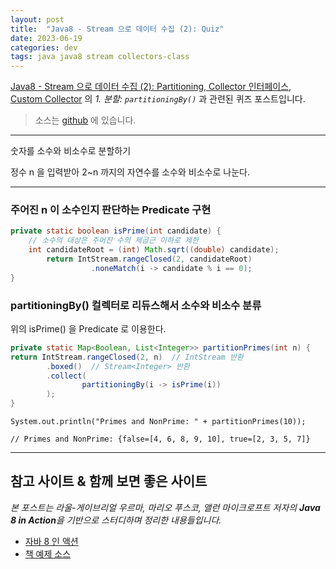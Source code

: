 ```yaml
---
layout: post
title:  "Java8 - Stream 으로 데이터 수집 (2): Quiz"
date: 2023-06-19
categories: dev
tags: java java8 stream collectors-class
---
```


[Java8 - Stream 으로 데이터 수집 (2): Partitioning, Collector 인터페이스, Custom Collector](https://assu10.github.io/dev/2023/06/17/java8-stream-3-1/) 의
_1. 분할: `partitioningBy()`_ 과 관련된 퀴즈 포스트입니다.

> 소스는 [github](https://github.com/assu10/java8/tree/feature/chap06) 에 있습니다.

---

숫자를 소수와 비소수로 분할하기

정수 n 을 입력받아 2~n 까지의 자연수를 소수와 비소수로 나눈다.

---

### 주어진 n 이 소수인지 판단하는 Predicate 구현

```java
private static boolean isPrime(int candidate) {
    // 소수의 대상은 주어진 수의 제곱근 이하로 제한
    int candidateRoot = (int) Math.sqrt((double) candidate);
        return IntStream.rangeClosed(2, candidateRoot)
                  .noneMatch(i -> candidate % i == 0);
}
```

### partitioningBy() 컬렉터로 리듀스해서 소수와 비소수 분류
위의 isPrime() 을 Predicate 로 이용한다.

```java
private static Map<Boolean, List<Integer>> partitionPrimes(int n) {
return IntStream.rangeClosed(2, n)  // IntStream 반환
        .boxed()  // Stream<Integer> 반환
        .collect(
                partitioningBy(i -> isPrime(i))
        );
}
```

```shell
System.out.println("Primes and NonPrime: " + partitionPrimes(10));

// Primes and NonPrime: {false=[4, 6, 8, 9, 10], true=[2, 3, 5, 7]}
```

---

## 참고 사이트 & 함께 보면 좋은 사이트

*본 포스트는 라울-게이브리얼 우르마, 마리오 푸스코, 앨런 마이크로프트 저자의 **Java 8 in Action**을 기반으로 스터디하며 정리한 내용들입니다.*

* [자바 8 인 액션](https://www.yes24.com/Product/Goods/17252419)
* [책 예제 소스](https://download.hanbit.co.kr/exam/2179/)